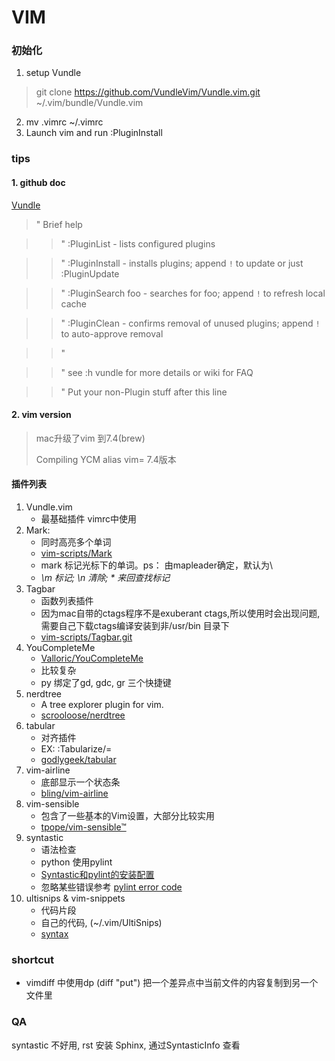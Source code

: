 VIM
========

### 初始化
1. setup Vundle
> git clone https://github.com/VundleVim/Vundle.vim.git ~/.vim/bundle/Vundle.vim
2. mv .vimrc ~/.vimrc
3. Launch vim and run :PluginInstall

### tips
#### 1. github doc
[Vundle](https://github.com/gmarik/Vundle.vim)
> " Brief help

> > " :PluginList       - lists configured plugins

> > " :PluginInstall    - installs plugins; append `!` to update or just :PluginUpdate

> > " :PluginSearch foo - searches for foo; append `!` to refresh local cache

> > " :PluginClean      - confirms removal of unused plugins; append `!` to auto-approve removal

> > "

> > " see :h vundle for more details or wiki for FAQ

> > " Put your non-Plugin stuff after this line

#### 2. vim version
> mac升级了vim 到7.4(brew)
>
> Compiling YCM
> alias vim= 7.4版本

#### 插件列表
1. Vundle.vim
    - 最基础插件 vimrc中使用
2. Mark:
    - 同时高亮多个单词
    - [vim-scripts/Mark](https://github.com/vim-scripts/Mark)
    - <leader>mark 标记光标下的单词。ps：<leader> 由mapleader确定，默认为\
    - *\m 标记; \n 清除; * 来回查找标记*
3. Tagbar
    - 函数列表插件
    - 因为mac自带的ctags程序不是exuberant ctags,所以使用时会出现问题,需要自己下载ctags编译安装到非/usr/bin 目录下
    - [vim-scripts/Tagbar.git](https://github.com/vim-scripts/Tagbar.git)
4. YouCompleteMe
    - [Valloric/YouCompleteMe](https://github.com/Valloric/YouCompleteMe.git)
    - 比较复杂
    - py 绑定了gd, gdc, gr 三个快捷键
5. nerdtree
    - A tree explorer plugin for vim.
    - [scrooloose/nerdtree](https://github.com/scrooloose/nerdtree.git)
6. tabular
    - 对齐插件
    - EX: :Tabularize/=
    - [godlygeek/tabular](https://github.com/godlygeek/tabular.git)
7. vim-airline
    - 底部显示一个状态条
    - [bling/vim-airline](https://github.com/bling/vim-airline.git)
8. vim-sensible
    - 包含了一些基本的Vim设置，大部分比较实用
    - [tpope/vim-sensible™](https://github.com/tpope/vim-sensible.git)
9. syntastic
    - 语法检查
    - python 使用pylint
    - [Syntastic和pylint的安装配置](http://astraylinux.com/2014/03/05/vim-syntastic-and-pylint/)
    - 忽略某些错误参考 [pylint error code](http://pylint-messages.wikidot.com/all-codes)
10. ultisnips & vim-snippets
    - 代码片段
    - 自己的代码, (~/.vim/UltiSnips)
    - [syntax](https://github.com/SirVer/ultisnips/blob/master/doc/UltiSnips.txt)


### shortcut

- vimdiff 中使用dp (diff "put") 把一个差异点中当前文件的内容复制到另一个文件里

### QA

syntastic 不好用, rst 安装 Sphinx, 通过SyntasticInfo 查看
